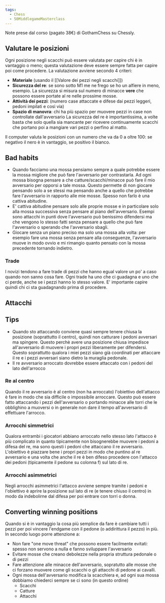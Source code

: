 ```yaml
---
tags:
  - Chess
  - 50MiddlegameMasterclass
---
```



Note prese dal corso (pagato 38€) di GothamChess su Chessly.

## Valutare le posizioni
Ogni posizione negli scacchi può essere valutata per capire chi è in vantaggio o meno; questa valutazione deve essere sempre fatta per capire poi come procedere.
La valutazione avviene secondo 4 criteri:
* **Materiale** (usando il [[Valore dei pezzi negli scacchi]])
* **Sicurezza del re**: se sono sotto M1 me ne frego se ho un alfiere in meno, esempio. La sicurezza si misura sul numero di minacce **vere** che possono essere portate al re nelle prossime mosse. 
* **Attività dei pezzi**: (numero case attaccate e difese dai pezzi leggeri, pedoni impilati e così via)
* **Spazio di manovra**: chi ha più spazio per muovere pezzi in case non controllate dall'avversario
La sicurezza del re è importantissima, a volte basta che solo quella sia mancante per ricevere continuamente scacchi che portano poi a mangiare vari pezzi o perfino al matto.

Il computer valuta le posizioni con un numero che va da 0 a oltre 100: se negativo il nero è in vantaggio, se positivo il bianco.

## Bad habits

* Quando facciamo una mossa pensiamo sempre a quale potrebbe essere la mossa migliore che può fare l'avversario per contrastarla. Ad ogni mossa bisogna pensare a che catture/scacchi/minacce può fare il mio avversario per opporsi a tale mossa. Questo permette di non giocare pensando solo a se stessi ma pensando anche a quello che potrebbe fare l'avversario in rapporto alle mie mosse. Spesso non farlo è una cattiva abitudine.
* E' cattiva abitudine pensare solo alle proprie mosse e in particolare solo alla mossa successiva senza pensare al piano dell'avversario. Esempi sono attacchi in punti dove l'avversario può benissimo difendersi ma che vengono lo stesso fatti senza pensare a quello che può fare l'avversario o sperando che l'avversario sbagli.
* Giocare senza un piano preciso ma solo una mossa alla volta: per esempio fare una mossa senza pensare alla conseguenze, l'avversario muove in modo ovvio e mi rimangio quanto pensato con la mossa precedente tornando indietro.

### Trade
I novizi tendono a fare trade di pezzi che hanno egual valore un po' a caso quando non sanno cosa fare. 
Ogni trade ha uno che ci guadagna e uno che ci perde, anche se i pezzi hanno lo stesso valore. E' importante capire quindi chi ci sta guadagnando prima di procedere.

## Attacchi

## Tips
* Quando sto attaccando conviene quasi sempre tenere chiusa la posizione (soprattutto il centro), quindi non catturare i pedoni avversari ma spingere. Questo perchè avere una posizione chiusa impedisce all'avversario di muovere i propri pezzi liberamente per difendersi. Questo soprattutto qualora i miei pezzi siano già coordinati per attaccare il re e i pezzi avversari siano dietro la muraglia pedonale.
* Il re avversario arroccato dovrebbe essere attaccato con i pedoni del lato dell'arrocco

### Re al centro
Quando il re avversario è al centro (non ha arroccato) l'obiettivo dell'attacco è fare in modo che sia difficile o impossibile arroccare.
Questo può essere fatto attaccando i pezzi dell'avversario o portando minacce alle torri che le obblighino a muoversi o in generale non dare il tempo all'avversario di effettuare l'arrocco.

### Arrocchi simmetrici
Qualora entrambi i giocatori abbiano arroccato nello stesso lato l'attacco è più complicato in quanto tipicamente non bisognerebbe muovere i pedoni a difesa del re, ma sono questi i pedoni che attaccano il re avversario.
L'obiettivo è piazzare bene i propri pezzi in modo che puntino al re avversario e una volta che anche il re è ben difeso procedere con l'attacco dei pedoni (tipicamente il pedone su colonna f) sul lato di re.

### Arrocchi asimmetrici
Negli arrocchi asimmetrici l'attacco avviene sempre tramite i pedoni e l'obiettivo è aprire la posizione sul lato di re (e tenere chiuso il centro) in modo da indebolirne dal difesa per poi entrare con torri o donna.

## Converting winning positions

Quando si è in vantaggio la cosa più semplice da fare è cambiare tutti i pezzi per poi vincere l'endgame con il pedone (o addirittura il pezzo) in più.
In secondo luogo porre attenzione a:
* Non fare "one move threat" che possono essere facilmente evitati: spesso non servono a nulla e fanno sviluppare l'avversario
* Evitare mosse che creano debolezze nella propria struttura pedonale o di pezzi
* Fare attenzione alle minacce dell'avversario, sopratutto alle mosse che ci forzano muovere come gli scacchi o gli attacchi di pedone ai cavalli.
* Ogni mossa dell'avversario modifica la scacchiera e, ad ogni sua mossa dobbiamo chiederci sempre se ci sono (in questo ordine)
	* Scacchi
	* Catture
	* Attacchi


